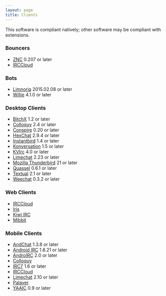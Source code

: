 ```yaml
---
layout: page
title: Clients
---
```

This software is compliant natively; other software may be compliant with extensions.

### Bouncers
* [ZNC](http://znc.in/) 0.207 or later
* [IRCCloud](https://www.irccloud.com)

### Bots
* [Limnoria](https://github.com/ProgVal/Limnoria) 2015.02.08 or later
* [Willie](http://willie.dftba.net) 4.1.0 or later

### Desktop Clients
* [BitchX](http://www.bitchx.ca) 1.2 or later
* [Colloquy](http://www.colloquy.info) 2.4 or later
* [Conspire](http://tortois.es/conspire) 0.20 or later
* [HexChat](http://hexchat.github.io) 2.9.4 or later
* [Instantbird](http://instantbird.com) 1.4 or later
* [Konversation](http://konversation.kde.org/) 1.5 or later
* [KVIrc](http://www.kvirc.net) 4.0 or later
* [Limechat](http://limechat.net/mac/) 2.23 or later
* [Mozilla Thunderbird](https://www.mozilla.org/thunderbird) 21 or later
* [Quassel](http://www.quassel-irc.org) 0.6.1 or later
* [Textual](http://www.codeux.com/textual) 2.1 or later
* [Weechat](http://www.weechat.org) 0.3.2 or later

### Web Clients
* [IRCCloud](https://www.irccloud.com)
* [Iris](http://www.atheme.net/iris.html)
* [Kiwi IRC](https://kiwiirc.com)
* [Mibbit](http://www.mibbit.com)

### Mobile Clients
* [AndChat](http://www.andchat.net/) 1.3.8 or later
* [Android IRC](http://www.countercultured.net/android/) 1.8.21 or later
* [AndroIRC](http://www.androirc.com/) 2.0 or later
* [Colloquy](http://www.colloquy.info)
* [IRC7](http://www.softwaremk.org/irc/) 1.6 or later
* [IRCCloud](https://www.irccloud.com)
* [Limechat](http://limechat.net/iphone/) 2.10 or later
* [Palaver](http://palaverapp.com/)
* [YAAIC](http://www.yaaic.org/) 0.9 or later
